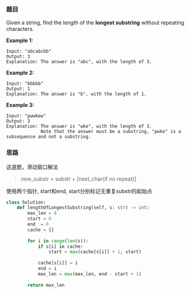 ### 题目

Given a string, find the length of the **longest substring** without repeating characters.

**Example 1:**

```
Input: "abcabcbb"
Output: 3 
Explanation: The answer is "abc", with the length of 3.
```

**Example 2:**

```
Input: "bbbbb"
Output: 1
Explanation: The answer is "b", with the length of 1.
```

**Example 3:**

```
Input: "pwwkew"
Output: 3
Explanation: The answer is "wke", with the length of 3. 
             Note that the answer must be a substring, "pwke" is a subsequence and not a substring.
```

### 思路

这道题，滑动窗口解法

> new_substr = substr + [next_char(if no repeat)]

使用两个指针, start和end, start分别标记无重复substr的起始点

```python
class Solution:
    def lengthOfLongestSubstring(self, s: str) -> int:
        max_len = 0
        start = 0
        end  = 0
        cache = {}
        
        for i in range(len(s)):
            if s[i] in cache:
                start = max(cache[s[i]] + 1, start)
            
            cache[s[i]] = i
            end = i
            max_len = max(max_len, end - start + 1)
            
        return max_len
```


